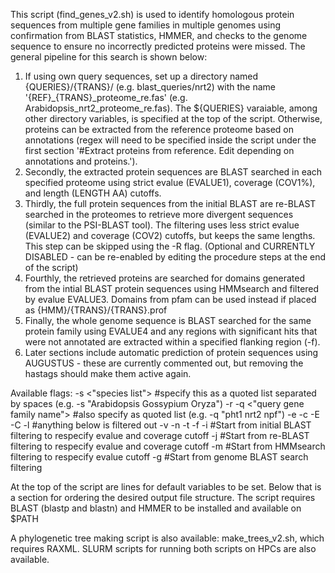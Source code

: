 This script (find_genes_v2.sh) is used to identify homologous protein sequences from multiple gene families in multiple genomes using confirmation from BLAST statistics, HMMER, and checks to the genome sequence to ensure no incorrectly predicted proteins were missed.
The general pipeline for this search is shown below:

1. If using own query sequences, set up a directory named {QUERIES}/{TRANS}/ (e.g. blast_queries/nrt2) with the name '{REF}_{TRANS}_proteome_re.fas' (e.g. Arabidopsis_nrt2_proteome_re.fas). The ${QUERIES} varaiable, among other directory variables, is specified at the top of the script.
Otherwise, proteins can be extracted from the reference proteome based on annotations (regex will need to be specified inside the script under the first section '#Extract proteins from reference. Edit depending on annotations and proteins.').
2. Secondly, the extracted protein sequences are BLAST searched in each specified proteome using strict evalue (EVALUE1), coverage (COV1%), and length (LENGTH AA) cutoffs.
3. Thirdly, the full protein sequences from the initial BLAST are re-BLAST searched in the proteomes to retrieve more divergent sequences (similar to the PSI-BLAST tool). The filtering uses less strict evalue (EVALUE2) and coverage (COV2) cutoffs, but keeps the same lengths. This step can be skipped using the -R flag.
(Optional and CURRENTLY DISABLED - can be re-enabled by editing the procedure steps at the end of the script)
4. Fourthly, the retrieved proteins are searched for domains generated from the intial BLAST protein sequences using HMMsearch and filtered by evalue EVALUE3.                                                                                                         Domains from pfam can be used instead if placed as {HMM}/{TRANS}/{TRANS}.prof
5. Finally, the whole genome sequence is BLAST searched for the same protein family using EVALUE4 and any regions with significant hits that were not annotated are extracted within a specified flanking region (-f).
6. Later sections include automatic prediction of protein sequences using AUGUSTUS - these are currently commented out, but removing the hastags should make them active again.


Available flags:
-s <"species list"> #specify this as a quoted list separated by spaces (e.g. -s "Arabidopsis Gossypium Oryza")
-r <reference species> 
-q <"query gene family name"> #also specify as quoted list (e.g. -q "pht1 nrt2 npf")
-e <initial BLAST evalue>
-c <initial BLAST coverage> 
-E <re-BLAST evalue>
-C <re-BLAST coverage>
-l <min protein length> #anything below is filtered out
-v <HMM evalue>
-n <genome blast evalue>
-t <threads for each program>
-f <flanking range>
-i #Start from initial BLAST filtering to respecify evalue and coverage cutoff
-j #Start from re-BLAST filtering to respecify evalue and coverage cutoff
-m #Start from HMMsearch filtering to respecify evalue cutoff
-g #Start from genome BLAST search filtering

At the top of the script are lines for default variables to be set. Below that is a section for ordering the desired output file structure.
The script requires BLAST (blastp and blastn) and HMMER to be installed and available on $PATH

A phylogenetic tree making script is also available: make_trees_v2.sh, which requires RAXML.
SLURM scripts for running both scripts on HPCs are also available.
